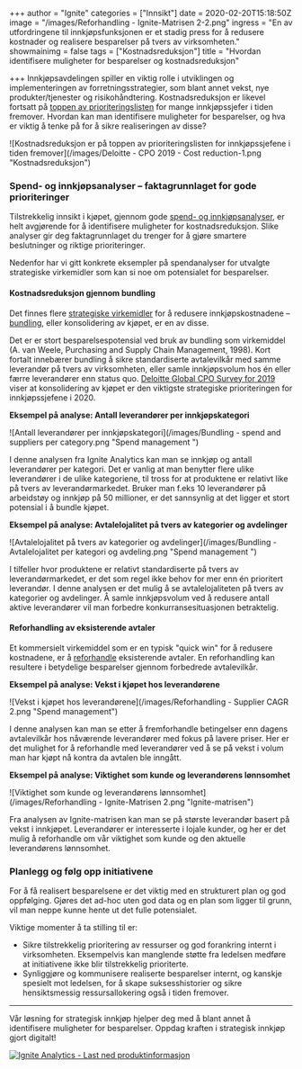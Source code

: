 +++
author = "Ignite"
categories = ["Innsikt"]
date = 2020-02-20T15:18:50Z
image = "/images/Reforhandling - Ignite-Matrisen 2-2.png"
ingress = "En av utfordringene til innkjøpsfunksjonen er et stadig press for å redusere kostnader og realisere besparelser på tvers av virksomheten."
showmainimg = false
tags = ["Kostnadsreduksjon"]
title = "Hvordan identifisere muligheter for besparelser og kostnadsreduksjon"

+++
Innkjøpsavdelingen spiller en viktig rolle i utviklingen og implementeringen av forretningsstrategier, som blant annet vekst, nye produkter/tjenester og risikohåndtering. Kostnadsreduksjon er likevel fortsatt på [toppen av prioriteringslisten](https://www2.deloitte.com/nl/nl/pages/strategy-analytics-and-ma/articles/global-cpo-survey.html "Deloitte Global CPO Survey 2019") for mange innkjøpssjefer i tiden fremover. Hvordan kan man identifisere muligheter for besparelser, og hva er viktig å tenke på for å sikre realiseringen av disse?

![Kostnadsreduksjon er på toppen av prioriteringslisten for innkjøpssjefene i tiden fremover](/images/Deloitte - CPO 2019 - Cost reduction-1.png "Kostnadsreduksjon")

### Spend- og innkjøpsanalyser – faktagrunnlaget for gode prioriteringer

Tilstrekkelig innsikt i kjøpet, gjennom gode [spend- og innkjøpsanalyser](https://www.ignite.no/blogg/innsikt/hva-er-spendanalyse/ "Hva er spendanalyse?"), er helt avgjørende for å identifisere muligheter for kostnadsreduksjon. Slike analyser gir deg faktagrunnlaget du trenger for å gjøre smartere beslutninger og riktige prioriteringer.

Nedenfor har vi gitt konkrete eksempler på spendanalyser for utvalgte strategiske virkemidler som kan si noe om potensialet for besparelser.

#### Kostnadsreduksjon gjennom bundling

Det finnes flere [strategiske virkemidler](https://www.ignite.no/blogg/innsikt/8-virkemidler-for-å-redusere-innkjøpskostnadene/ "8 virkemidler for å redusere innkjøpskostnadene") for å redusere innkjøpskostnadene – [bundling](https://www.ignite.no/blogg/cases/hvordan-bruke-bundling-til-%C3%A5-redusere-innkj%C3%B8pskostnadene/ "Hvordan bruke bundling til å redusere innkjøpskostnadene"), eller konsolidering av kjøpet, er en av disse.

Det er er stort besparelsespotensial ved bruk av bundling som virkemiddel (A. van Weele, Purchasing and Supply Chain Management, 1998). Kort fortalt innebærer bundling å sikre standardiserte avtalevilkår med samme leverandør på tvers av virksomheten, eller samle innkjøpsvolum hos én eller færre leverandører enn status quo. [Deloitte Global CPO Survey for 2019](https://www2.deloitte.com/nl/nl/pages/strategy-analytics-and-ma/articles/global-cpo-survey.html "Deloitte Global CPO Survey 2019") viser at konsolidering av kjøpet er den viktigste strategiske prioriteringen for innkjøpssjefene i 2020.

**Eksempel på analyse: Antall leverandører per innkjøpskategori**

![Antall leverandører per innkjøpskategori](/images/Bundling - spend and suppliers per category.png "Spend management ")

I denne analysen fra Ignite Analytics kan man se innkjøp og antall leverandører per kategori. Det er vanlig at man benytter flere ulike leverandører i de ulike kategoriene, til tross for at produktene er relativt like på tvers av leverandørmarkedet. Bruker man f.eks 10 leverandører på arbeidstøy og innkjøp på 50 millioner, er det sannsynlig at det ligger et stort potensial i å bundle kjøpet.

**Eksempel på analyse: Avtalelojalitet på tvers av kategorier og avdelinger**

![Avtalelojalitet på tvers av kategorier og avdelinger](/images/Bundling - Avtalelojalitet per kategori og avdeling.png "Spend management ")

I tilfeller hvor produktene er relativt standardiserte på tvers av leverandørmarkedet, er det som regel ikke behov for mer enn én prioritert leverandør. I denne analysen er det mulig å se avtalelojaliteten på tvers av kategorier og avdelinger. Å samle innkjøpsvolum ved å redusere antall aktive leverandører vil man forbedre konkurransesituasjonen betraktelig.

#### Reforhandling av eksisterende avtaler

Et kommersielt virkemiddel som er en typisk "quick win" for å redusere kostnadene, er å [reforhandle](https://www.ignite.no/blogg/cases/reforhandling-et-undervurdert-strategisk-virkemiddel/ "Reforhandling– et undervurdert strategisk virkemiddel?") eksisterende avtaler. En reforhandling kan resultere i betydelige besparelser gjennom forbedrede avtalevilkår.

**Eksempel på analyse: Vekst i kjøpet hos leverandørene**

![Vekst i kjøpet hos leverandørene](/images/Reforhandling - Supplier CAGR 2.png "Spend management")

I denne analysen kan man se etter å fremforhandle betingelser enn dagens avtalevilkår hos nåværende leverandører med fokus på lavere priser. Her er det mulighet for å reforhandle med leverandører ved å se på vekst i volum man har kjøpt nå kontra da avtalen ble inngått.

**Eksempel på analyse: Viktighet som kunde og leverandørens lønnsomhet**

![Viktighet som kunde og leverandørens lønnsomhet](/images/Reforhandling - Ignite-Matrisen 2.png "Ignite-matrisen")

Fra analysen av Ignite-matrisen kan man se på største leverandør basert på vekst i innkjøpet. Leverandører er interesserte i lojale kunder, og her er det mulig å reforhandle om vår viktighet som kunde og den aktuelle leverandørens lønnsomhet.

### Planlegg og følg opp initiativene

For å få realisert besparelsene er det viktig med en strukturert plan og god oppfølging. Gjøres det ad-hoc uten god data og en plan som ligger til grunn, vil man neppe kunne hente ut det fulle potensialet.

Viktige momenter å ta stilling til er:

* Sikre tilstrekkelig prioritering av ressurser og god forankring internt i virksomheten. Eksempelvis kan manglende støtte fra ledelsen medføre at initiativene ikke blir tilstrekkelig prioriterte.
* Synliggjøre og kommunisere realiserte besparelser internt, og kanskje spesielt mot ledelsen, for å skape suksesshistorier og sikre hensiktsmessig ressursallokering også i tiden fremover.

***

Vår løsning for strategisk innkjøp hjelper deg med å blant annet å identifisere muligheter for besparelser. Oppdag kraften i strategisk innkjøp gjort digitalt!

[![](https://www.ignite.no/images/Last%20ned%20produktinfo%20-%201200%20x100.png "Ignite Analytics - Last ned produktinformasjon")](https://www.ignite.no/ignite-analytics/produktinformasjon/ "Ignite Analytics - Last ned produktinformasjon")